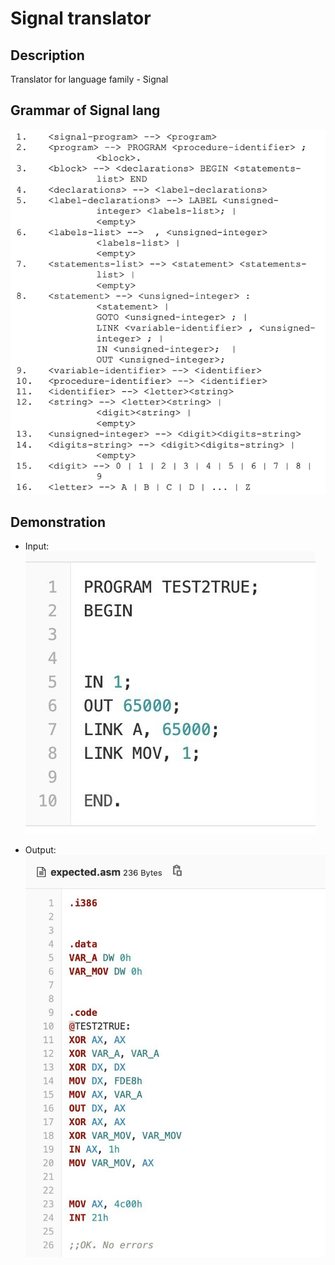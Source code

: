 # Signal translator

## Description
Translator for language family - Signal

## Grammar of Signal lang
![signal grammar](https://github.com/bohdan-sokolovskyi/Signal-translator/blob/master/demo-pics/signal-grammar.png)

## Demonstration
* Input:
![demo in](https://github.com/bohdan-sokolovskyi/Signal-translator/blob/master/demo-pics/demo-in.jpg)

* Output:
![demo out](https://github.com/bohdan-sokolovskyi/Signal-translator/blob/master/demo-pics/demo-out.jpg)
